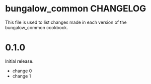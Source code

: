 # bungalow_common CHANGELOG

This file is used to list changes made in each version of the bungalow_common cookbook.

# 0.1.0

Initial release.

- change 0
- change 1

